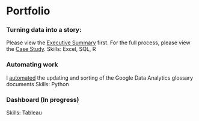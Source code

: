 # Portfolio

### Turning data into a story:
Please view the [Executive Summary](https://github.com/dalealberto/ExecutiveSummary/blob/main/PDF.pdf) first. For the full process, please view the [Case Study](https://dalealberto.github.io/Case_Study_GDA/).
Skills: Excel, SQL, R

### Automating work
I [automated](https://github.com/dalealberto/Case_Study_GDA/tree/main/Python) the updating and sorting of the Google Data Analytics glossary documents
Skills: Python

### Dashboard (In progress)
Skills: Tableau
